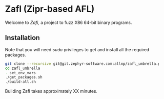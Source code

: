 # Zafl (Zipr-based AFL)

Welcome to *Zafl*, a project to fuzz X86 64-bit binary programs.

## Installation
Note that you will need *sudo* privileges to get and install all the required packages.
```bash
git clone --recursive git@git.zephyr-software.com:allnp/zafl_umbrella.git
cd zafl_umbrella
. set_env_vars
./get_packages.sh
./build-all.sh
```

Building Zafl takes approximately XX minutes.